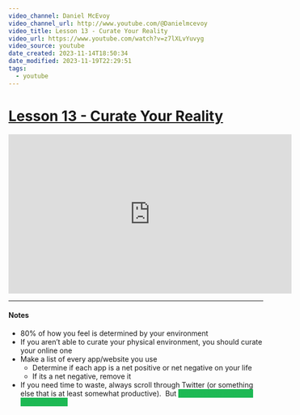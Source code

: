 ```yaml
---
video_channel: Daniel McEvoy
video_channel_url: http://www.youtube.com/@Danielmcevoy
video_title: Lesson 13 - Curate Your Reality
video_url: https://www.youtube.com/watch?v=z7lXLvYuvyg
video_source: youtube
date_created: 2023-11-14T18:50:34
date_modified: 2023-11-19T22:29:51
tags:
  - youtube
---
```

# [Lesson 13 - Curate Your Reality](https://www.youtube.com/watch?v=z7lXLvYuvyg)

<iframe width="560" height="315" src="https://www.youtube-nocookie.com/embed/z7lXLvYuvyg" title="YouTube video player" frameborder="0" allow="accelerometer; autoplay; clipboard-write; encrypted-media; gyroscope; picture-in-picture" allowfullscreen></iframe>


---
#### Notes

- 80% of how you feel is determined by your environment
- If you aren’t able to curate your physical environment, you should curate your online one
- Make a list of every app/website you use
	- Determine if each app is a net positive or net negative on your life
	- If its a net negative, remove it
- If you need time to waste, always scroll through Twitter (or something else that is at least somewhat productive).  But <mark style="color:#1DB954; background: #1DB954;">consumption does not replace action</mark>